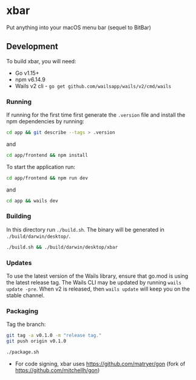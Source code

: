 # xbar

Put anything into your macOS menu bar (sequel to BitBar)
 
## Development

To build xbar, you will need:

  * Go v1.15+
  * npm v6.14.9
  * Wails v2 cli - `go get github.com/wailsapp/wails/v2/cmd/wails`

### Running

If running for the first time first generate the `.version` file and install the npm dependencies by running: 

```bash
cd app && git describe --tags > .version 
```

and 

```bash
cd app/frontend && npm install
```

To start the application run:

```bash
cd app/frontend && npm run dev
```

and

```bash
cd app && wails dev
```

### Building

In this directory run `./build.sh`. The binary will be generated in `./build/darwin/desktop/`.

```bash
./build.sh && ./build/darwin/desktop/xbar
```

### Updates

To use the latest version of the Wails library, ensure that go.mod is using the latest release tag.
The Wails CLI may be updated by running `wails update -pre`. When v2 is released, then `wails update` will keep you 
on the stable channel.

### Packaging

Tag the branch:

```bash
git tag -a v0.1.0 -m "release tag."
git push origin v0.1.0
```

```bash
./package.sh
```

* For code signing, xbar uses https://github.com/matryer/gon (fork of https://github.com/mitchellh/gon) 
